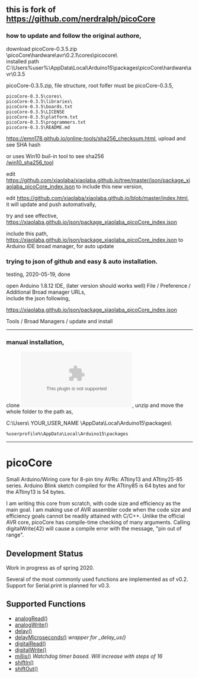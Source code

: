 ## this is fork of https://github.com/nerdralph/picoCore


### how to update and follow the original authore,
download picoCore-0.3.5.zip  
\picoCore\hardware\avr\0.2.1\cores\picocore\  
installed path C:\Users\%user%\AppData\Local\Arduino15\packages\picoCore\hardware\avr\0.3.5

picoCore-0.3.5.zip, file structure, root folfer must be picoCore-0.3.5,  
```
picoCore-0.3.5\cores\  
picoCore-0.3.5\libraries\  
picoCore-0.3.5\boards.txt  
picoCore-0.3.5\LICENSE  
picoCore-0.3.5\platform.txt  
picoCore-0.3.5\programmers.txt  
picoCore-0.3.5\README.md  
```

https://emn178.github.io/online-tools/sha256_checksum.html, upload and see SHA hash 

or uses Win10 buil-in tool to see sha256  
[/win10_sha256_tool](/win10_sha256_tool)  

edit https://github.com/xiaolaba/xiaolaba.github.io/tree/master/json/package_xiaolaba_picoCore_index.json to include this new version,     

edit https://github.com/xiaolaba/xiaolaba.github.io/blob/master/index.html, it will update and push automativally,   

try and see effective, https://xiaolaba.github.io/json/package_xiaolaba_picoCore_index.json   

include this path, https://xiaolaba.github.io/json/package_xiaolaba_picoCore_index.json to Arduino IDE broad manager, for auto update  


### trying to json of github and easy & auto installation.  
testing, 2020-05-19, done

open Arduino 1.8.12 IDE,  (later version should works well) 
File / Preference / Additional Broad manager URLs,  
include the json following,  

https://xiaolaba.github.io/json/package_xiaolaba_picoCore_index.json  

Tools / Broad Managers / update and install

-----------------------------------------  
    
### manual installation,  

clone ![picoCore.zip](picoCore.zip), unzip and move the whole folder to the path as, 

C:\Users\ YOUR_USER_NAME \AppData\Local\Arduino15\packages\  
```
%userprofile%\AppData\Local\Arduino15\packages  
```




-----------------------------------------




# picoCore
Small Arduino/Wiring core for 8-pin tiny AVRs: ATtiny13 and ATtiny25-85 series.  Arduino Blink sketch compiled for the ATtiny85 is 64 bytes and for the ATtiny13 is 54 bytes.

I am writing this core from scratch, with code size and efficiency as the main goal.  I am making use of AVR assembler code when the code size and efficiency goals cannot be readily attained with C/C++.  Unlike the official AVR core, picoCore has compile-time checking of many arguments.  Calling digitalWrite(42) will cause a compile error with the message, "pin out of range". 


## Development Status
Work in progress as of spring 2020.

Several of the most commonly used functions are implemented as of v0.2. Support for Serial.print is planned for v0.3.

## Supported Functions
* [analogRead()](https://www.arduino.cc/en/Reference/AnalogRead)
* [analogWrite()](https://www.arduino.cc/en/Reference/AnalogWrite)
* [delay()](https://www.arduino.cc/en/Reference/Delay)
* [delayMicroseconds()](https://www.arduino.cc/en/Reference/DelayMicroseconds)   *wrapper for _delay_us()*
* [digitalRead()](https://www.arduino.cc/en/Reference/DigitalRead)
* [digitalWrite()](https://www.arduino.cc/en/Reference/DigitalWrite)
* [millis()](https://www.arduino.cc/en/Reference/Millis)   *Watchdog timer based. Will increase with steps of 16*
* [shiftIn()](https://www.arduino.cc/en/Reference/ShiftIn)
* [shiftOut()](https://www.arduino.cc/en/Reference/ShiftOut)

